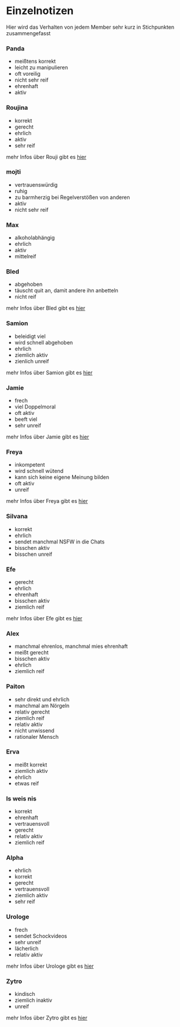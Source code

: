 # Einzelnotizen

Hier wird das Verhalten von jedem Member sehr kurz in Stichpunkten zusammengefasst

### Panda

- meißtens korrekt
- leicht zu manipulieren
- oft voreilig
- nicht sehr reif
- ehrenhaft
- aktiv

### Roujina

- korrekt
- gerecht
- ehrlich
- aktiv
- sehr reif

mehr Infos über Rouji gibt es [hier]()

### mojti

- vertrauenswürdig
- ruhig
- zu barmherzig bei Regelverstößen von anderen
- aktiv
- nicht sehr reif

### Max

- alkoholabhängig
- ehrlich
- aktiv
- mittelreif

### Bled

- abgehoben
- täuscht quit an, damit andere ihn anbetteln
- nicht reif

mehr Infos über Bled gibt es [hier]()

### Samion

- beleidigt viel
- wird schnell abgehoben
- ehrlich
- ziemlich aktiv
- zienlich unreif

mehr Infos über Samion gibt es [hier]()

### Jamie

- frech
- viel Doppelmoral
- oft aktiv
- beeft viel
- sehr unreif

mehr Infos über Jamie gibt es [hier]()

### Freya

- inkompetent
- wird schnell wütend
- kann sich keine eigene Meinung bilden
- oft aktiv
- unreif

mehr Infos über Freya gibt es [hier]()

### Silvana

- korrekt
- ehrlich
- sendet manchmal NSFW in die Chats
- bisschen aktiv
- bisschen unreif

### Efe

- gerecht
- ehrlich
- ehrenhaft
- bisschen aktiv
- ziemlich reif

mehr Infos über Efe gibt es [hier]()

### Alex

- manchmal ehrenlos, manchmal mies ehrenhaft
- meißt gerecht
- bisschen aktiv
- ehrlich
- ziemlich reif

### Paiton

- sehr direkt und ehrlich
- manchmal am Nörgeln
- relativ gerecht
- ziemlich reif
- relativ aktiv
- nicht unwissend
- rationaler Mensch

### Erva

- meißt korrekt
- ziemlich aktiv
- ehrlich
- etwas reif

### Is weis nis

- korrekt
- ehrenhaft
- vertrauensvoll
- gerecht
- relativ aktiv
- ziemlich reif

### Alpha

- ehrlich
- korrekt
- gerecht
- vertrauensvoll
- ziemlich aktiv
- sehr reif

### Urologe

- frech
- sendet Schockvideos
- sehr unreif
- lächerlich
- relativ aktiv

mehr Infos über Urologe gibt es [hier]()

### Zytro

- kindisch
- ziemlich inaktiv
- unreif

mehr Infos über Zytro gibt es [hier]()



